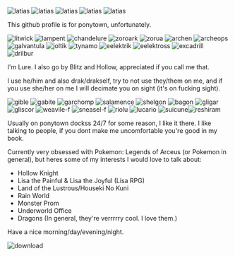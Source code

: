 ![latias](https://user-images.githubusercontent.com/99582157/162770942-8ea207c2-7d4e-4809-8c80-e91035d17323.gif) ![latias](https://64.media.tumblr.com/fefbe2dd466c9852a07d5632e95aeaf7/38a03597c5f255a9-a9/s250x400/1cc8c241010ca93b5d6b6c7d1df787a373dfba8f.gif) ![latias](https://64.media.tumblr.com/37ed51111beee06ac748c119972b9c3c/e0b4b2a61f930dee-a0/s640x960/12568b0ab3b02526f061af3c9161e892b4a1dccc.gif) ![latias](https://64.media.tumblr.com/e9214647551f31858318a2ba3210d4a5/92a73242cb450fd2-d6/s75x75_c1/49b72dfc1b1aa11b7a641167d25d026bad067b04.gif) ![latias](https://64.media.tumblr.com/e3964eb64b1a635a3e5d8ddd49c9e030/tumblr_ps6gvt9NZN1uucqea_75sq.gif)

This github profile is for ponytown, unfortunately.

![litwick](https://user-images.githubusercontent.com/99582157/162776144-45c2ffe0-7ec3-4721-a7aa-df5f5fdcda5a.gif) ![lampent](https://user-images.githubusercontent.com/99582157/162776654-4b0535df-0c7f-4e85-9c2a-d0b43a655842.gif) ![chandelure](https://user-images.githubusercontent.com/99582157/162776829-782da60d-c0a0-461b-966b-f27a2da21904.gif) ![zoroark](https://user-images.githubusercontent.com/99582157/162778049-95ea8e85-0b59-4c22-a045-d9773001dcd4.gif) ![zorua](https://user-images.githubusercontent.com/99582157/162778132-570d37ad-ec47-428b-9d00-136847a0a1ae.gif) ![archen](https://user-images.githubusercontent.com/99582157/162778320-e37c22da-9dad-493e-b30f-6d74e1f9a9b6.gif) ![archeops](https://user-images.githubusercontent.com/99582157/162778381-336ad32c-8707-4e7c-a5c6-f9e061dcdc4f.gif) ![galvantula](https://user-images.githubusercontent.com/99582157/162778608-97a1de41-8a7a-42e3-945f-b52b6dc35ccc.gif) ![joltik](https://user-images.githubusercontent.com/99582157/162778717-5a4bc79d-644f-4045-93ed-113739648fbe.gif) ![tynamo](https://user-images.githubusercontent.com/99582157/162778906-41810a10-29ba-4af0-91f3-bb3a9ce82de9.gif) ![eelektrik](https://user-images.githubusercontent.com/99582157/162778979-bec169ef-af1a-45bc-be37-7728259dde9e.gif) ![eelektross](https://user-images.githubusercontent.com/99582157/162779025-bb153555-f0f0-4e1f-a2c2-2ab150cbe897.gif) ![excadrill](https://user-images.githubusercontent.com/99582157/162779171-99b78623-e2c1-49b4-9e7e-fda29550c3a5.gif) ![drilbur](https://user-images.githubusercontent.com/99582157/162779208-cac1a9c9-0ba7-4b71-aae8-c3a8ff2b8bda.gif)

I'm Lure.
I also go by Blitz and Hollow, appreciated if you call me that.

I use he/him and also drak/drakself, try to not use they/them on me, and if you use she/her on me I will decimate you on sight (it's on fucking sight).

![gible](https://user-images.githubusercontent.com/99582157/162770850-2ed1d6db-f365-4f21-99e8-be53f22e5057.gif) ![gabite](https://user-images.githubusercontent.com/99582157/162770870-f1792c7f-41b1-4f87-87c8-0db7bfcf3a24.gif) ![garchomp](https://user-images.githubusercontent.com/99582157/162774258-f46cddcd-9b61-41ca-9c83-fdbd9e517850.gif) ![salamence](https://user-images.githubusercontent.com/99582157/162779645-e4719bb4-9192-47ad-84d4-f25a14ecf590.gif) ![shelgon](https://user-images.githubusercontent.com/99582157/162779700-6e3fbb1c-1fbe-4c9e-bf91-6da968d3a4f2.gif) ![bagon](https://user-images.githubusercontent.com/99582157/162779746-abcc7530-4a2d-4763-8d10-dbeb7fb8a923.gif) ![gligar](https://user-images.githubusercontent.com/99582157/162779938-d2c3ada3-131f-490c-98f7-8493674cf5b6.gif) ![gliscor](https://user-images.githubusercontent.com/99582157/162779991-a15d0984-b164-4fa7-9b53-6a93f1c68d49.gif) ![weavile-f](https://user-images.githubusercontent.com/99582157/162780083-fb5c5607-4563-4fe2-9a7e-0bbd65200078.gif) ![sneasel-f](https://user-images.githubusercontent.com/99582157/162780490-541651a9-e2cf-43ed-8ca6-59973e9adab8.gif) ![riolu](https://user-images.githubusercontent.com/99582157/162780687-d0159e5a-132f-4ae4-b263-9418f6ceb75a.gif) ![lucario](https://user-images.githubusercontent.com/99582157/162780727-36c8e063-51ee-453c-a598-dc32123f75bc.gif) ![suicune](https://user-images.githubusercontent.com/99582157/162782323-2a383819-2260-4553-ba4b-a67d53d385bb.gif)![reshiram](https://user-images.githubusercontent.com/99582157/162782456-1172a4dd-4464-4f4d-8f00-db29e778af51.gif)

Usually on ponytown dockss 24/7 for some reason, I like it there.
I like talking to people, if you dont make me uncomfortable you're good in my book.

Currently very obsessed with Pokemon: Legends of Arceus (or Pokemon in general), but heres some of my interests I would love to talk about:
- Hollow Knight
- Lisa the Painful & Lisa the Joyful (Lisa RPG)
- Land of the Lustrous/Houseki No Kuni
- Rain World
- Monster Prom
- Underworld Office
- Dragons (In general, they're verrrrry cool. I love them.)

Have a nice morning/day/evening/night.

![download](https://user-images.githubusercontent.com/99582157/162786443-f84397b6-29de-4a9b-8465-ee895a7095cf.png)

